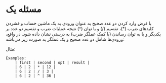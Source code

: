 # مسئله یک

با فرض وارد کردن دو عدد صحیح به عنوان ورودی به یک ماشین حساب و فشردن کلیدهای ضرب (*)، تقسیم (/) و یا توان (^) نتیجه عملیات ضرب و تقسیم دو عدد بر یکدیگر و یا به توان رساندن (با کمک عملگر ضرب) به درستی نشان داده شود. در واقع، ورودی‌ها شامل دو عدد صحیح و یک عملگر به صورت زیر می‌باشد:

مثال:

```gherkin
Examples:
    | first | second | opt | result |
    | 6 | 2 | * | 12 |
    | 6 | 2 | / | 3 |
    | 6 | 2 | ^ | 36 |
```